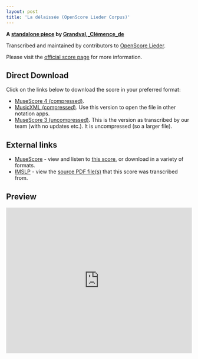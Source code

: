 ```yaml
---
layout: post
title: 'La délaissée (OpenScore Lieder Corpus)'
---
```


__A [standalone piece](https://fourscoreandmore.org/openscore/lieder/Grandval,_Clémence_de/_/) by [Grandval,_Clémence_de](https://fourscoreandmore.org/openscore/lieder/Grandval,_Clémence_de)__

Transcribed and maintained by contributors to [OpenScore Lieder].

Please visit the [official score page] for more information.

[official score page]: https://musescore.com/openscore-lieder-corpus/scores/6625953
[OpenScore Lieder]: https://musescore.com/openscore-lieder-corpus

## Direct Download

Click on the links below to download the score in your preferred format:
- [MuseScore 4 (compressed)](https://github.com/openscore/lieder/blob/main/scores/Grandval,_Clémence_de/_/La_délaissée/lc6625953.mscz?raw=true).
- [MusicXML (compressed)](https://github.com/openscore/lieder/blob/main/scores/Grandval,_Clémence_de/_/La_délaissée/lc6625953.mxl?raw=true). Use this version to open the file in other notation apps.
- [MuseScore 3 (uncompressed)](https://github.com/openscore/lieder/blob/main/scores/Grandval,_Clémence_de/_/La_délaissée/lc6625953.mscx?raw=true). This is the version as transcribed by our team (with no updates etc.). It is uncompressed (so a larger file).

## External links

- [MuseScore] - view and listen to [this score][MuseScore], or download in a variety of formats.
- [IMSLP] - view the [source PDF file(s)][IMSLP] that this score was transcribed from.

[MuseScore]: https://musescore.com/score/6625953
[IMSLP]: https://imslp.org/wiki/Special:ReverseLookup/329303

## Preview

<iframe width="100%" height="394" src="https://musescore.com/openscore-lieder-corpus/scores/6625953/embed" frameborder="0" allowfullscreen allow="autoplay; fullscreen"></iframe>
